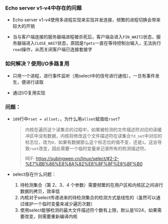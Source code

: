 ### Echo server v1-v4中存在的问题

- Echo server v1-v4使用多进程实现来实现并发连接，频繁的进程切换会带来较大的开销

- 当与客户端连接的服务器端进程被杀死后，客户端会进入`FIN_WAIT2`状态，服务器端进入`CLOSE_WAIT`状态，原因是`fgets`一直在等待控制台输入，无法执行`read`操作，从而关闭客户端已连接套接字

### 如何解决？使用I/O多路复用

- 只用一个进程，进行事件监听（用select中的信号进行通信），一旦有事件发生，便进行读取

- 通过I/O复用实现


### 问题：

- `189`行中`rset = allset;`，为什么用`allset`赋值给`rset`?
  > 内核在遍历这个读集合的过程中，如果被检测的文件描述符对应的读缓冲区中没有数据，内核将修改这个文件描述符在读集合`fd_set`中对应的标志位，改为`0`，如果有数据那么这个标志位的值不变，还是`1`。这会导致`rset`改变，因此需要一个临时变量来记录所有的检测描述符。
  >
  > REF: https://subingwen.cn/linux/select/#2-2-%E7%BB%86%E8%8A%82%E6%8F%8F%E8%BF%B0


- select存在什么问题：
  1. 待检测集合（第 2、3、4 个参数）需要频繁的在用户区和内核区之间进行数据的拷贝，效率低
  2. 内核对于select传递进来的待检测集合的检测方式是线性的（虽然可以通过维护一个临时变量来减少遍历次数）
  3. 使用select能够检测的最大文件描述符个数有上限，默认是1024，如果需要改变，则需要重新编译内核